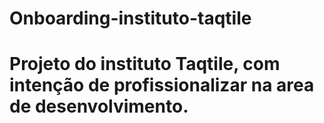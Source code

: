 # Onboarding-instituto-taqtile

# Projeto do instituto Taqtile, com intenção de profissionalizar na area de desenvolvimento.